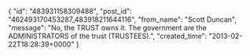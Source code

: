  {
   "id": "483931158309488",
   "post_id": "462493170453287_483918211644116",
   "from_name": "Scott Duncan",
   "message": "No, the TRUST owns it. The government are the ADMINISTRATORS of the trust (TRUSTEES).",
   "created_time": "2013-02-22T18:28:39+0000"
 }
